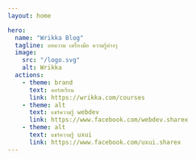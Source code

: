 ```yaml
---
layout: home

hero:
  name: "Wrikka Blog"
  tagline: บทความ เครื่องมือ ความรู้ต่างๆ
  image:
    src: "/logo.svg"
    alt: Wrikka
  actions:
    - theme: brand
      text: คอร์สเรียน
      link: https://wrikka.com/courses
    - theme: alt
      text: แชร์ความรู้ webdev
      link: https://www.facebook.com/webdev.sharex
    - theme: alt
      text: แชร์ความรู้ uxui
      link: https://www.facebook.com/uxui.sharex
---
```


<script setup>
  import BlogIndex from "./.vitepress/theme/components/BlogIndex.vue"

  const posts = [
    {
    title: 'เปรียบเทียบ AI Coding Assistance',
    cover: 'https://res.cloudinary.com/daldcdwqs/image/upload/v1718854883/wrikka-obsidian/gigdaawjypk8anqbb8r3.webp',
    link: 'ai-coding-assistance-compare'
  },
  {
    title: 'แนะนำ VSCode Extensions ดีๆ ไม่มีไม่ได้แล้ว',
    cover: 'https://res.cloudinary.com/daldcdwqs/image/upload/v1718854883/wrikka-obsidian/gigdaawjypk8anqbb8r3.webp',
    link: 'vscode-extensions'
  },
  {
    title: 'Browser Extensions ที่ใช้บ่อยๆ ที่ดีและมีประโยชน์ น่าลองใช้',
    cover: 'https://res.cloudinary.com/daldcdwqs/image/upload/v1718335166/wrikka-obsidian/j6izb5ctnnebyymdug6k.webp',
    link: 'browser-extensions'
  },
	{
    title: 'ฟังการพิมพ์แป้นพิมพ์ของคุณและสะท้อนเสียงที่น่าฟัง',
    cover: 'https://res.cloudinary.com/daldcdwqs/image/upload/f_auto/v1718070727/wrikka-obsidian/awdmriamodfrrplqsky4.webp',
    link: 'keyecho'
  },
  {
    title: 'Clickup billing จัดการค่าใช้จ่ายรายเดือน',
    cover: 'https://res.cloudinary.com/dc54nmhwq/image/upload/f_auto/v1717982179/wrikka-obsidian/fandtqhb5a5i5noimxvo.webp',
    link: 'clickup-billing'
  },
  {
    title: 'ติดตั้ง starship เพื่อให้ shell prompt สวยๆ',
    cover: 'https://res.cloudinary.com/dc54nmhwq/image/upload/f_auto/v1717936955/wrikka-obsidian/fqas1sspjmctqfjrvih7.webp',
    link: 'starship'
  },

]
</script>

<BlogIndex :post="posts" />
